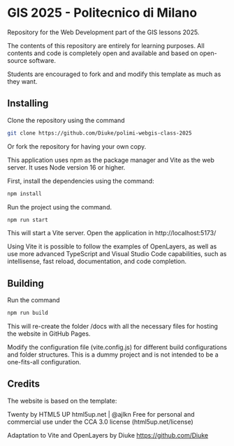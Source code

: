 # GIS 2025 - Politecnico di Milano
Repository for the Web Development part of the GIS lessons 2025.

The contents of this repository are entirely for learning purposes. All contents and code is completely open and available and based on open-source software.

Students are encouraged to fork and and modify this template as much as they want.

## Installing
Clone the repository using the command 
```sh
git clone https://github.com/Diuke/polimi-webgis-class-2025 
```

Or fork the repository for having your own copy.

This application uses npm as the package manager and Vite as the web server.
It uses Node version 16 or higher.

First, install the dependencies using the command:
```sh
npm install
```

Run the project using the command.
```sh
npm run start
```

This will start a Vite server. Open the application in http://localhost:5173/

Using Vite it is possible to follow the examples of OpenLayers, as well as use more advanced TypeScript and Visual Studio Code capabilities, such 
as intellisense, fast reload, documentation, and code completion.

## Building
Run the command 
```sh
npm run build
```

This will re-create the folder /docs with all the necessary files for hosting the website in GitHub Pages.

Modify the configuration file (vite.config.js) for different build configurations and folder structures.
This is a dummy project and is not intended to be a one-fits-all configuration.

## Credits
The website is based on the template:

Twenty by HTML5 UP
html5up.net | @ajlkn
Free for personal and commercial use under the CCA 3.0 license (html5up.net/license)

Adaptation to Vite and OpenLayers by Diuke
https://github.com/Diuke


